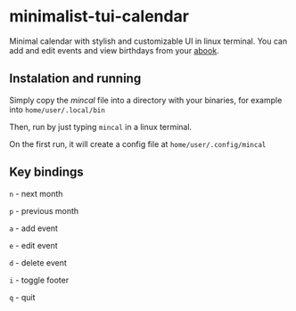 # minimalist-tui-calendar
Minimal calendar with stylish and customizable UI in linux terminal. You can add and edit events and view birthdays from your [abook](https://abook.sourceforge.io/).

## Instalation and running
Simply copy the _mincal_ file into a directory with your binaries, for example into `home/user/.local/bin` 

Then, run by just typing `mincal` in a linux terminal.

On the first run, it will create a config file at `home/user/.config/mincal`

## Key bindings

`n` - next month

`p` - previous month

`a` - add event

`e` - edit event

`d` - delete event

`i` - toggle footer

`q` - quit

